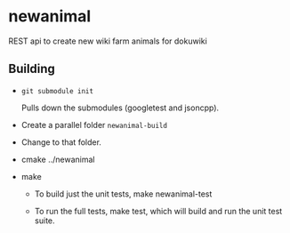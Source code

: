 # newanimal

REST api to create new wiki farm animals for dokuwiki

## Building

  * ``git submodule init``

    Pulls down the submodules (googletest and jsoncpp).

  * Create a parallel folder ``newanimal-build``

  * Change to that folder.

  * cmake ../newanimal

  * make

    * To build just the unit tests, make newanimal-test

    * To run the full tests, make test, which will build and run the unit
      test suite.
